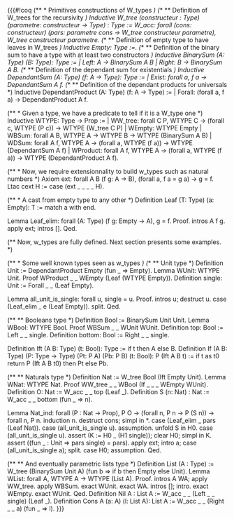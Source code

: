 {{{#!coq
(** * Primitives constructions of W_types *)
(** ** Definition of W_trees for the recursivity *)
Inductive W_tree
         (constructeur : Type)
         (parametre: constructeur -> Type)
         : Type :=
W_acc: forall (cons: constructeur)
              (pars: parametre cons -> W_tree constructeur parametre),
              W_tree constructeur parametre.
(** ** Definition of empty type to have leaves in W_trees *)
Inductive Empty: Type :=.
(** ** Definition of the binary sum to have a type with at least two constructors *)
Inductive BinarySum (A: Type) (B: Type): Type :=
| Left: A -> BinarySum A B
| Right: B -> BinarySum A B.
(** ** Definition of the dependant sum for existentials *)
Inductive DependantSum (A: Type) (f: A -> Type): Type :=
| Exist: forall a, f a -> DependantSum A f.
(** ** Definition of the dependant products for universals *)
Inductive DependantProduct (A: Type) (f: A -> Type) :=
| Forall: (forall a, f a) -> DependantProduct A f.

(** * Given a type, we have a predicate to tell if it is a W_type one *)
Inductive WTYPE: Type -> Prop :=
| WW_tree: forall C P, WTYPE C -> (forall c, WTYPE (P c)) -> WTYPE (W_tree C P)
| WEmpty: WTYPE Empty
| WBSum: forall A B, WTYPE A -> WTYPE B -> WTYPE (BinarySum A B)
| WDSum: forall A f, WTYPE A -> (forall a, WTYPE (f a)) ->
         WTYPE (DependantSum A f)
| WProduct: forall A f, WTYPE A -> (forall a, WTYPE (f a)) ->
            WTYPE (DependantProduct A f).

(** * Now, we require extensionnality to build w_types such as natural numbers *)
Axiom ext: forall A B (f g: A -> B),
 (forall a, f a = g a) -> g = f.
Ltac cext H := case (ext _ _ _ _ H).

(** * A cast from empty type to any other *)
Definition Leaf (T: Type) (a: Empty): T := match a with end.

Lemma Leaf_elim: forall (A: Type) (f g: Empty -> A), g = f.
Proof.
 intros A f g.
 apply ext; intros [].
Qed.

(** Now, w_types are fully defined.
 Next section presents some examples. *)

(** * Some well known types seen as w_types *)
(** ** Unit type *)
Definition Unit := DependantProduct Empty (fun _ => Empty).
Lemma WUnit: WTYPE Unit.
Proof WProduct _ _ WEmpty (Leaf (WTYPE Empty)).
Definition single: Unit := Forall _ _ (Leaf Empty).

Lemma all_unit_is_single: forall u, single = u.
Proof.
 intros u; destruct u.
 case (Leaf_elim _ e (Leaf Empty)).
 split.
Qed.

(** ** Booleans type *)
Definition Bool := BinarySum Unit Unit.
Lemma WBool: WTYPE Bool.
Proof WBSum _ _ WUnit WUnit.
Definition top: Bool := Left _ _ single.
Definition bottom: Bool := Right _ _ single.

Definition Ift (A B: Type) (t: Bool): Type :=
if t then A else B.
Definition If (A B: Type) (P: Type -> Type) (Pt: P A) (Pb: P B)
              (t: Bool): P (Ift A B t) :=
if t as t0 return P (Ift A B t0)
   then Pt
   else Pb.

(** ** Naturals type *)
Definition Nat := W_tree Bool (Ift Empty Unit).
Lemma WNat: WTYPE Nat.
Proof WW_tree _ _ WBool (If _ _ _ WEmpty WUnit).
Definition O: Nat := W_acc _ _ top (Leaf _).
Definition S (n: Nat) : Nat := W_acc _ _ bottom (fun _ => n).

Lemma Nat_ind: forall (P : Nat -> Prop), P O -> (forall n, P n -> P (S n)) ->
forall n, P n.
 induction n.
 destruct cons; simpl in *.
  case (Leaf_elim _ pars (Leaf Nat)).
  case (all_unit_is_single u).
  assumption.
 unfold S in H0.
 case (all_unit_is_single u).
 assert (K := H0 _ (H1 single)); clear H0; simpl in K.
 assert ((fun _ : Unit => pars single) = pars).
  apply ext; intro a; case (all_unit_is_single a); split.
 case H0; assumption.
Qed.

(** ** And eventually parametric lists type *)
Definition List (A : Type) := W_tree (BinarySum Unit A)
                (fun b => if b then Empty else Unit).
Lemma WList: forall A, WTYPE A -> WTYPE (List A).
Proof.
 intros A WA; apply WW_tree.
  apply WBSum.
   exact WUnit.
  exact WA.
 intros []; intro.
  exact WEmpty.
 exact WUnit.
Qed.
Definition Nil A : List A := W_acc _ _ (Left _ _ single) (Leaf _).
Definition Cons A (a: A) (l: List A): List A :=
 W_acc _ _ (Right _ _ a) (fun _ => l).
}}}
